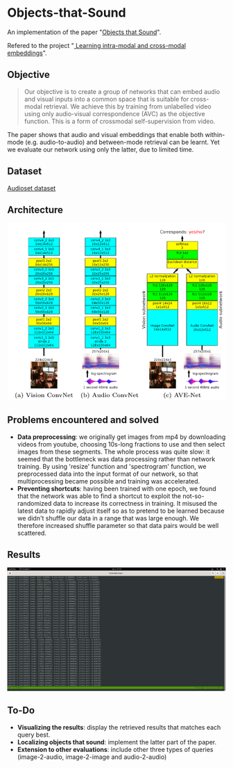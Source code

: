 # Objects-that-Sound
An implementation of the paper "[Objects that Sound](https://arxiv.org/abs/1712.06651)".

Refered to the project "[
Learning intra-modal and cross-modal embeddings](https://github.com/rohitrango/objects-that-sound)".

## Objective

> Our objective is to create a group of networks that can embed audio and visual inputs into a common space that is suitable for cross-modal retrieval. We achieve this by training from unlabelled video using only audio-visual correspondence (AVC) as the objective function. This is a form of crossmodal self-supervision from video.

The paper shows that audio and visual embeddings that enable both within-mode (e.g. audio-to-audio) and between-mode retrieval can be learnt. Yet we evaluate our network using only the latter, due to limited time.

## Dataset

[Audioset dataset](https://research.google.com/audioset/download.html)

## Architecture
![architecture](https://github.com/lrh2000/Objects-that-Sound/blob/master/img/arc.png)

## Problems encountered and solved
- **Data preprocessing**: we originally get images from mp4 by downloading videos from youtube, choosing 10s-long fractions to use and then select images from these segments. The whole process was quite slow: it seemed that the bottleneck was data processing rather than  network training. By using 'resize' function and 'spectrogram' function, we preprocessed data into the input format of our network, so that multiprocessing became possible and training was accelerated.
- **Preventing shortcuts**: having been trained with one epoch, we found that the network was able to find a shortcut to exploit the not-so-randomized data to increase its correctness in training. It misused the latest data to rapidly adjust itself so as to pretend to be learned because we didn't shuffle our data in a range that was large enough. We therefore increased shuffle parameter so that data pairs would be well scattered.

## Results
![Results](https://github.com/lrh2000/Objects-that-Sound/blob/master/img/results.png)

## To-Do
- **Visualizing the results**: display the retrieved results that matches each query best.
- **Localizing objects that sound**: implement the latter part of the paper.
- **Extension to other evaluations**: include other three types of queries (image-2-audio, image-2-image and audio-2-audio)
